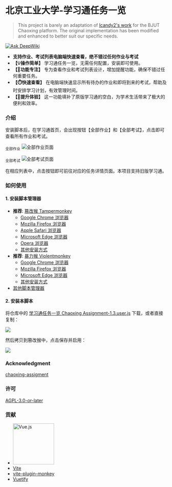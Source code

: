 # 北京工业大学-学习通任务一览

> This project is barely an adaptation of [lcandy2's work](https://github.com/lcandy2/user.js/tree/main/websites/chaoxing.com/chaoxing-assignment) for the BJUT Chaoxing platform. The original implementation has been modified and enhanced to better suit our specific needs.

<a href="https://deepwiki.com/bjut-swift/chaoxing-bjut"><img src="https://deepwiki.com/badge.svg" alt="Ask DeepWiki"></a>
- **支持作业、考试列表电脑端快速查看，绝不错过任何作业与考试**
- **【💡操作简单】** 学习通任务一览，无需任何配置，安装即可使用。
- **【📅功能专注】** 专为查看作业和考试列表设计，增加提醒功能，确保不错过任何重要任务。
- **【⏱️快速查看】** 在电脑端快速显示所有待办的作业和即将到来的考试，帮助及时安排学习计划，有效管理时间。
- **【🚀提升体验】** 这一功能填补了原版学习通的空白，为学术生活带来了极大的便利和效率。

### 介绍

安装脚本后，在学习通首页，会出现按钮【全部作业】和【全部考试】，点击即可查看所有作业和考试。

<sub>全部作业</sub>
![全部作业页面](https://scriptcat.org/api/v2/resource/image/MnLHlqm8TaL0qrIt)

<sub>全部考试</sub>
![全部考试页面](https://scriptcat.org/api/v2/resource/image/TGCiI0m1BLycEqFI)

在相应列表中，点击按钮即可前往对应的任务详情页面。本项目支持旧版学习通。

### 如何使用

#### 1. 安装脚本管理器

- **推荐**: [篡改猴 Tampermonkey](https://www.tampermonkey.net/)
  - [Google Chrome 浏览器](https://chrome.google.com/webstore/detail/tampermonkey/dhdgffkkebhmkfjojejmpbldmpobfkfo)
  - [Mozilla Firefox 浏览器](https://addons.mozilla.org/firefox/addon/tampermonkey/)
  - [Apple Safari 浏览器](https://apps.apple.com/app/tampermonkey/id1482490089?mt=12)
  - [Microsoft Edge 浏览器](https://microsoftedge.microsoft.com/addons/detail/iikmkjmpaadaobahmlepeloendndfphd)
  - [Opera 浏览器](https://addons.opera.com/extensions/details/tampermonkey-beta/)
  - [其他安装方式](https://www.tampermonkey.net/)
- **推荐**: [暴力猴 Violentmonkey](https://violentmonkey.github.io/)
  - [Google Chrome 浏览器](https://chrome.google.com/webstore/detail/violentmonkey/jinjaccalgkegednnccohejagnlnfdag)
  - [Mozilla Firefox 浏览器](https://addons.mozilla.org/firefox/addon/violentmonkey/)
  - [Microsoft Edge 浏览器](https://microsoftedge.microsoft.com/addons/detail/eeagobfjdenkkddmbclomhiblgggliao)
  - [其他安装方式](https://violentmonkey.github.io/get-it/)
- [其他脚本管理器](https://greasyfork.org/help/installing-user-scripts)

#### 2. 安装本脚本

将仓库中的 [学习通任务一览 Chaoxing Assignment-1.3.user.js](https://github.com/bjut-swift/chaoxing-bjut/blob/main/%E5%AD%A6%E4%B9%A0%E9%80%9A%E4%BB%BB%E5%8A%A1%E4%B8%80%E8%A7%88%20Chaoxing%20Assignment-1.3.user.js) 下载，或者直接复制：

![](https://cdn.bjutswift.cn/https://raw.githubusercontent.com/bjut-swift/chaoxing-bjut/main/images/add_new_script.png)

然后拷贝到篡改猴中，点击保存并启用：

![](https://cdn.bjutswift.cn/https://raw.githubusercontent.com/bjut-swift/chaoxing-bjut/main/images/copy_and_paste.png)

### Acknowledgment

[chaoxing-assigment](https://github.com/lcandy2/user.js/tree/main/websites/chaoxing.com/chaoxing-assignment)

### 许可

[AGPL-3.0-or-later](https://spdx.org/licenses/AGPL-3.0-or-later.html)

### 贡献

- [<img alt="Vue.js" src="https://vuejs.org/logo-uwu.png" height="128">](https://vuejs.org/?uwu=true)
- [Vite](https://vite.dev/)
- [vite-plugin-monkey](https://github.com/lisonge/vite-plugin-monkey)
- [Vuetify](https://vuetifyjs.com)
